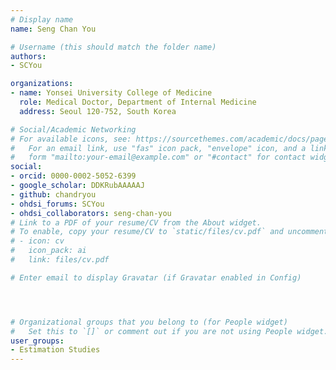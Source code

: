 ```yaml
---
# Display name
name: Seng Chan You

# Username (this should match the folder name)
authors:
- SCYou

organizations:
- name: Yonsei University College of Medicine
  role: Medical Doctor, Department of Internal Medicine
  address: Seoul 120-752, South Korea

# Social/Academic Networking
# For available icons, see: https://sourcethemes.com/academic/docs/page-builder/#icons
#   For an email link, use "fas" icon pack, "envelope" icon, and a link in the
#   form "mailto:your-email@example.com" or "#contact" for contact widget.
social:
- orcid: 0000-0002-5052-6399
- google_scholar: DDKRubAAAAAJ
- github: chandryou
- ohdsi_forums: SCYou
- ohdsi_collaborators: seng-chan-you
# Link to a PDF of your resume/CV from the About widget.
# To enable, copy your resume/CV to `static/files/cv.pdf` and uncomment the lines below.
# - icon: cv
#   icon_pack: ai
#   link: files/cv.pdf

# Enter email to display Gravatar (if Gravatar enabled in Config)




# Organizational groups that you belong to (for People widget)
#   Set this to `[]` or comment out if you are not using People widget.
user_groups:
- Estimation Studies
---
```

